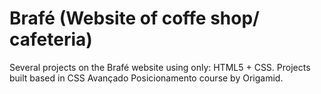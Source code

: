 # Brafé (Website of coffe shop/ cafeteria)

Several projects on the Brafé website using only: HTML5 + CSS. Projects built based in CSS Avançado Posicionamento course by Origamid.
